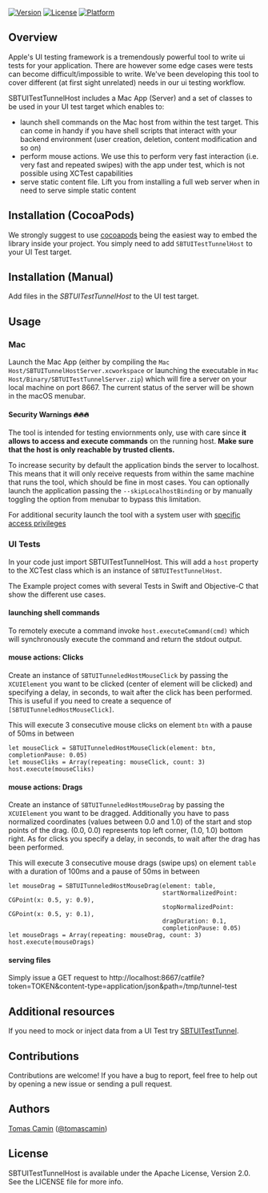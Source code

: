 [![Version](https://img.shields.io/cocoapods/v/SBTUITestTunnelHost.svg?style=flat)](http://cocoadocs.org/docsets/SBTUITestTunnelHost)
[![License](https://img.shields.io/cocoapods/l/SBTUITestTunnelHost.svg?style=flat)](http://cocoadocs.org/docsets/SBTUITestTunnelHost)
[![Platform](https://img.shields.io/cocoapods/p/SBTUITestTunnelHost.svg?style=flat)](http://cocoadocs.org/docsets/SBTUITestTunnelHost)

## Overview

Apple's UI testing framework is a tremendously powerful tool to write ui tests for your application. There are however some edge cases were tests can become difficult/impossible to write. We've been developing this tool to cover different (at first sight unrelated) needs in our ui testing workflow.

SBTUITestTunnelHost includes a Mac App (Server) and a set of classes to be used in your UI test target which enables to:

- launch shell commands on the Mac host from within the test target. This can come in handy if you have shell scripts that interact with your backend environment (user creation, deletion, content modification and so on)
- perform mouse actions. We use this to perform very fast interaction (i.e. very fast and repeated swipes) with the app under test, which is not possible using XCTest capabilities
- serve static content file. Lift you from installing a full web server when in need to serve simple static content

## Installation (CocoaPods)

We strongly suggest to use [cocoapods](https://cocoapods.org) being the easiest way to embed the library inside your project. You simply need to add `SBTUITestTunnelHost` to your UI Test target. 

## Installation (Manual)

Add files in the *SBTUITestTunnelHost* to the UI test target.

## Usage

### Mac

Launch the Mac App (either by compiling the `Mac Host/SBTUITunnelHostServer.xcworkspace` or launching the executable in `Mac Host/Binary/SBTUITestTunnelServer.zip`) which will fire a server on your local machine on port 8667. The current status of the server will be shown in the macOS menubar.

#### Security Warnings 🔥🔥🔥 

The tool is intended for testing enviornments only, use with care since **it allows to access and execute commands** on the running host. **Make sure that the host is only reachable by trusted clients.**

To increase security by default the application binds the server to localhost. This means that it will only receive requests from within the same machine that runs the tool, which should be fine in most cases. You can optionally launch the application  passing the `--skipLocalhostBinding` or by manually toggling the option from menubar to bypass this limitation.

For additional security launch the tool with a system user with [specific access privileges](https://support.apple.com/kb/PH25796?locale=en_US&amp;viewlocale=en_US)

### UI Tests

In your code just import SBTUITestTunnelHost. This will add a `host` property to the XCTest class which is an instance of `SBTUITestTunnelHost`.

The Example project comes with several Tests in Swift and Objective-C that show the different use cases.

#### launching shell commands
To remotely execute a command invoke  `host.executeCommand(cmd)` which will synchronously execute the command and return the stdout output.

#### mouse actions: Clicks
Create an instance of `SBTUITunneledHostMouseClick` by passing the `XCUIElement` you want to be clicked (center of element will be clicked) and specifying a delay, in seconds, to wait after the click has been performed. This is useful if you need to create a sequence of `[SBTUITunneledHostMouseClick]`.

This will execute 3 consecutive mouse clicks on element `btn` with a pause of 50ms in between
```
let mouseClick = SBTUITunneledHostMouseClick(element: btn, completionPause: 0.05)
let mouseCliks = Array(repeating: mouseClick, count: 3)
host.execute(mouseCliks)
```

#### mouse actions: Drags
Create an instance of `SBTUITunneledHostMouseDrag` by passing the `XCUIElement` you want to be dragged.
Additionally you have to pass normalized coordinates (values between 0.0 and 1.0) of the start and stop points of the drag. (0.0, 0.0) represents top left corner, (1.0, 1.0) bottom right.
As for clicks you specify a delay, in seconds, to wait after the drag has been performed.

This will execute 3 consecutive mouse drags (swipe ups) on element `table` with a duration of 100ms and a pause of 50ms in between
```
let mouseDrag = SBTUITunneledHostMouseDrag(element: table,
                                           startNormalizedPoint: CGPoint(x: 0.5, y: 0.9),
                                           stopNormalizedPoint: CGPoint(x: 0.5, y: 0.1),
                                           dragDuration: 0.1,
                                           completionPause: 0.05)
let mouseDrags = Array(repeating: mouseDrag, count: 3)
host.execute(mouseDrags)
```


#### serving files
Simply issue a GET request to http://localhost:8667/catfile?token=TOKEN&content-type=application/json&path=/tmp/tunnel-test


## Additional resources

If you need to mock or inject data from a UI Test try [SBTUITestTunnel](https://github.com/Subito-it/SBTUITestTunnel).

## Contributions

Contributions are welcome! If you have a bug to report, feel free to help out by opening a new issue or sending a pull request.

## Authors

[Tomas Camin](https://github.com/tcamin) ([@tomascamin](https://twitter.com/tomascamin))

## License

SBTUITestTunnelHost is available under the Apache License, Version 2.0. See the LICENSE file for more info.
